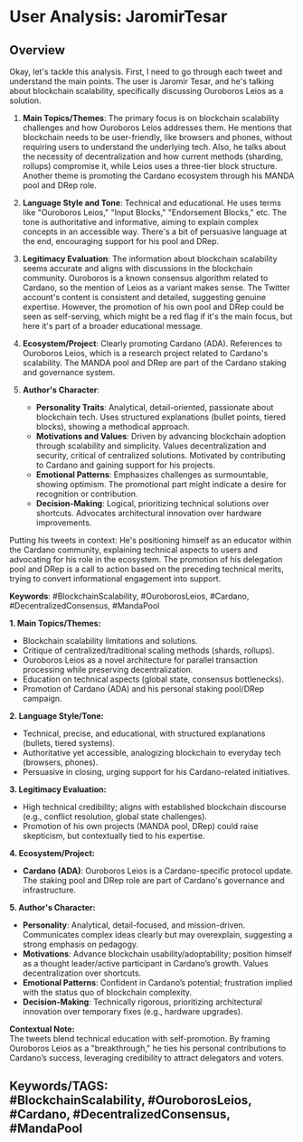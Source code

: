 # User Analysis: JaromirTesar

## Overview

<think>
Okay, let's tackle this analysis. First, I need to go through each tweet and understand the main points. The user is Jaromir Tesar, and he's talking about blockchain scalability, specifically discussing Ouroboros Leios as a solution. 

1. **Main Topics/Themes**: The primary focus is on blockchain scalability challenges and how Ouroboros Leios addresses them. He mentions that blockchain needs to be user-friendly, like browsers and phones, without requiring users to understand the underlying tech. Also, he talks about the necessity of decentralization and how current methods (sharding, rollups) compromise it, while Leios uses a three-tier block structure. Another theme is promoting the Cardano ecosystem through his MANDA pool and DRep role.

2. **Language Style and Tone**: Technical and educational. He uses terms like "Ouroboros Leios," "Input Blocks," "Endorsement Blocks," etc. The tone is authoritative and informative, aiming to explain complex concepts in an accessible way. There's a bit of persuasive language at the end, encouraging support for his pool and DRep.

3. **Legitimacy Evaluation**: The information about blockchain scalability seems accurate and aligns with discussions in the blockchain community. Ouroboros is a known consensus algorithm related to Cardano, so the mention of Leios as a variant makes sense. The Twitter account's content is consistent and detailed, suggesting genuine expertise. However, the promotion of his own pool and DRep could be seen as self-serving, which might be a red flag if it's the main focus, but here it's part of a broader educational message.

4. **Ecosystem/Project**: Clearly promoting Cardano (ADA). References to Ouroboros Leios, which is a research project related to Cardano's scalability. The MANDA pool and DRep are part of the Cardano staking and governance system.

5. **Author's Character**:
   - **Personality Traits**: Analytical, detail-oriented, passionate about blockchain tech. Uses structured explanations (bullet points, tiered blocks), showing a methodical approach.
   - **Motivations and Values**: Driven by advancing blockchain adoption through scalability and simplicity. Values decentralization and security, critical of centralized solutions. Motivated by contributing to Cardano and gaining support for his projects.
   - **Emotional Patterns**: Emphasizes challenges as surmountable, showing optimism. The promotional part might indicate a desire for recognition or contribution.
   - **Decision-Making**: Logical, prioritizing technical solutions over shortcuts. Advocates architectural innovation over hardware improvements.

Putting his tweets in context: He's positioning himself as an educator within the Cardano community, explaining technical aspects to users and advocating for his role in the ecosystem. The promotion of his delegation pool and DRep is a call to action based on the preceding technical merits, trying to convert informational engagement into support.

**Keywords**: #BlockchainScalability, #OuroborosLeios, #Cardano, #DecentralizedConsensus, #MandaPool
</think>

**1. Main Topics/Themes:**  
- Blockchain scalability limitations and solutions.  
- Critique of centralized/traditional scaling methods (shards, rollups).  
- Ouroboros Leios as a novel architecture for parallel transaction processing while preserving decentralization.  
- Education on technical aspects (global state, consensus bottlenecks).  
- Promotion of Cardano (ADA) and his personal staking pool/DRep campaign.  

**2. Language Style/Tone:**  
- Technical, precise, and educational, with structured explanations (bullets, tiered systems).  
- Authoritative yet accessible, analogizing blockchain to everyday tech (browsers, phones).  
- Persuasive in closing, urging support for his Cardano-related initiatives.  

**3. Legitimacy Evaluation:**  
- High technical credibility; aligns with established blockchain discourse (e.g., conflict resolution, global state challenges).  
- Promotion of his own projects (MANDA pool, DRep) could raise skepticism, but contextually tied to his expertise.  

**4. Ecosystem/Project:**  
- **Cardano (ADA)**: Ouroboros Leios is a Cardano-specific protocol update. The staking pool and DRep role are part of Cardano's governance and infrastructure.  

**5. Author's Character:**  
- **Personality**: Analytical, detail-focused, and mission-driven. Communicates complex ideas clearly but may overexplain, suggesting a strong emphasis on pedagogy.  
- **Motivations**: Advance blockchain usability/adoptability; position himself as a thought leader/active participant in Cardano’s growth. Values decentralization over shortcuts.  
- **Emotional Patterns**: Confident in Cardano’s potential; frustration implied with the status quo of blockchain complexity.  
- **Decision-Making**: Technically rigorous, prioritizing architectural innovation over temporary fixes (e.g., hardware upgrades).  

**Contextual Note:**  
The tweets blend technical education with self-promotion. By framing Ouroboros Leios as a "breakthrough," he ties his personal contributions to Cardano’s success, leveraging credibility to attract delegators and voters.  

**Keywords/TAGS:**  
#BlockchainScalability, #OuroborosLeios, #Cardano, #DecentralizedConsensus, #MandaPool
---
